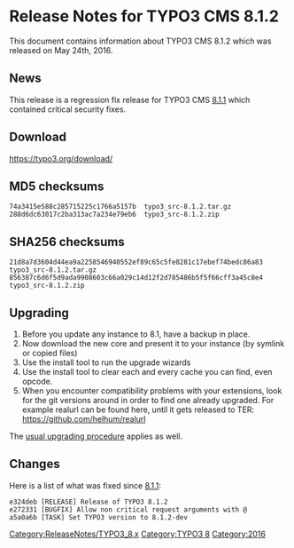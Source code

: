 Release Notes for TYPO3 CMS 8.1.2
=================================

This document contains information about TYPO3 CMS 8.1.2 which was
released on May 24th, 2016.

News
----

This release is a regression fix release for TYPO3 CMS
[8.1.1](TYPO3_CMS_8.1.1 "wikilink") which contained critical security
fixes.

Download
--------

<https://typo3.org/download/>

MD5 checksums
-------------

    74a3415e588c285715225c1766a5157b  typo3_src-8.1.2.tar.gz
    288d6dc63017c2ba313ac7a234e79eb6  typo3_src-8.1.2.zip

SHA256 checksums
----------------

    21d8a7d3604d44ea9a2258546940552ef89c65c5fe8281c17ebef74bedc86a83  typo3_src-8.1.2.tar.gz
    856387c6d6f5d9ada9908603c66a029c14d12f2d785486b5f5f66cff3a45c8e4  typo3_src-8.1.2.zip

Upgrading
---------

1.  Before you update any instance to 8.1, have a backup in place.
2.  Now download the new core and present it to your instance (by
    symlink or copied files)
3.  Use the install tool to run the upgrade wizards
4.  Use the install tool to clear each and every cache you can find,
    even opcode.
5.  When you encounter compatibility problems with your extensions, look
    for the git versions around in order to find one already upgraded.
    For example realurl can be found here, until it gets released to
    TER: <https://github.com/helhum/realurl>

The [usual upgrading
procedure](https://docs.typo3.org/typo3cms/InstallationGuide/) applies
as well.

Changes
-------

Here is a list of what was fixed since
[8.1.1](TYPO3_CMS_8.1.1 "wikilink"):

    e324deb [RELEASE] Release of TYPO3 8.1.2
    e272331 [BUGFIX] Allow non critical request arguments with @
    a5a0a6b [TASK] Set TYPO3 version to 8.1.2-dev

<Category:ReleaseNotes/TYPO3_8.x> [Category:TYPO3
8](Category:TYPO3_8 "wikilink") <Category:2016>
